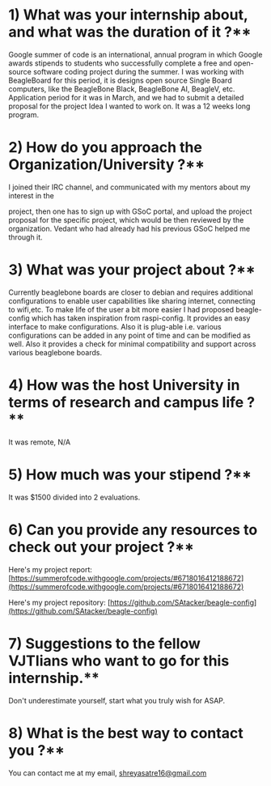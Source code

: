 # 1) What was your internship about, and what was the duration of it ?\*\*

Google summer of code is an international, annual program in which Google awards stipends to students who successfully complete a free and open-source software coding project during the summer. I was working with BeagleBoard for this period, it is designs open source Single Board computers, like the BeagleBone Black, BeagleBone AI, BeagleV, etc. Application period for it was in March, and we had to submit a detailed proposal for the project Idea I wanted to work on. It was a 12 weeks long program.

# 2) How do you approach the Organization/University ?\*\*

I joined their IRC channel, and communicated with my mentors about my interest in the

project, then one has to sign up with GSoC portal, and upload the project proposal for the specific project, which would be then reviewed by the organization. Vedant who had already had his previous GSoC helped me through it.

# 3) What was your project about ?\*\*

Currently beaglebone boards are closer to debian and requires additional configurations to enable user capabilities like sharing internet, connecting to wifi,etc. To make life of the user a bit more easier I had proposed beagle-config which has taken inspiration from raspi-config. It provides an easy interface to make configurations. Also it is plug-able i.e. various configurations can be added in any point of time and can be modified as well. Also it provides a check for minimal compatibility and support across various beaglebone boards.

# 4) How was the host University in terms of research and campus life ?\*\*

It was remote, N/A

# 5) How much was your stipend ?\*\*

It was $1500 divided into 2 evaluations.

# 6) Can you provide any resources to check out your project ?\*\*

Here&#39;s my project report: [https://summerofcode.withgoogle.com/projects/#6718016412188672](https://summerofcode.withgoogle.com/projects/#6718016412188672)

Here&#39;s my project repository: [https://github.com/SAtacker/beagle-config](https://github.com/SAtacker/beagle-config)

# 7) Suggestions to the fellow VJTIians who want to go for this internship.\*\*

Don&#39;t underestimate yourself, start what you truly wish for ASAP.

# 8) What is the best way to contact you ?\*\*

You can contact me at my email, [shreyasatre16@gmail.com](mailto:shreyasatre16@gmail.com)
